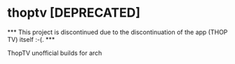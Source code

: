 # thoptv [DEPRECATED]

*** This project is discontinued due to the discontinuation of the app (THOP TV) itself :-(. ***


ThopTV unofficial builds for arch
